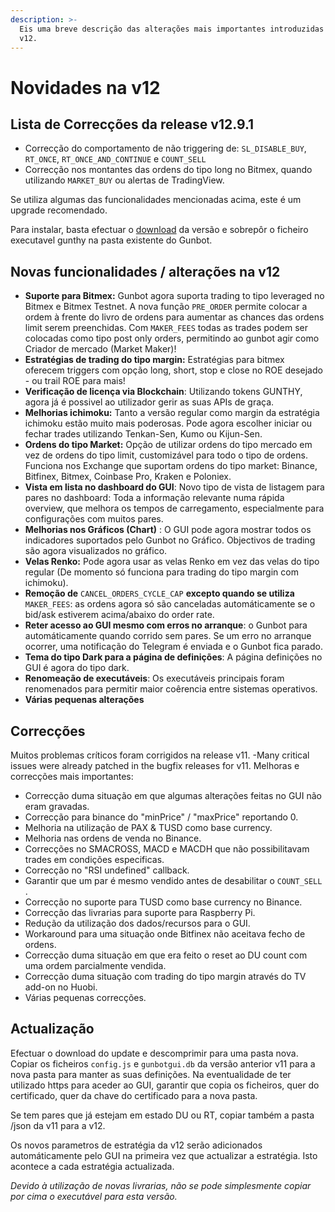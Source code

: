 ```yaml
---
description: >-
  Eis uma breve descrição das alterações mais importantes introduzidas no Gunbot
  v12.
---
```


# Novidades na v12

## Lista de Correcções da release v12.9.1

* Correcção do comportamento de não triggering de: `SL_DISABLE_BUY`, `RT_ONCE`, `RT_ONCE_AND_CONTINUE` e `COUNT_SELL`
* Correcção nos montantes das ordens do tipo long no Bitmex, quando utilizando `MARKET_BUY` ou alertas de TradingView.

Se utiliza algumas das funcionalidades mencionadas acima, este é um upgrade recomendado.

Para instalar, basta efectuar o [download](../../setup-and-general-settings/installation/download.md) da versão e sobrepôr o ficheiro executavel gunthy na pasta existente do Gunbot.

## Novas funcionalidades / alterações na v12

* **Suporte para Bitmex:** Gunbot agora suporta trading to tipo leveraged no Bitmex e Bitmex Testnet. A nova função `PRE_ORDER` permite colocar a ordem à frente do livro de ordens para aumentar as chances das ordens limit serem preenchidas. Com `MAKER_FEES` todas as trades podem ser colocadas como tipo post only orders, permitindo ao gunbot agir como Criador de mercado \(Market Maker\)!
* **Estratégias de trading do tipo margin:** Estratégias para bitmex oferecem triggers com opção long, short, stop e close no ROE desejado - ou trail ROE para mais!
* **Verificação de licença via Blockchain**: Utilizando tokens GUNTHY, agora já é possivel ao utilizador gerir as suas APIs de graça. 
* **Melhorias ichimoku:** Tanto a versão regular como margin da estratégia ichimoku estão muito mais poderosas. Pode agora escolher iniciar ou fechar trades utilizando Tenkan-Sen, Kumo ou Kijun-Sen.
* **Ordens do tipo Market:** Opção de utilizar ordens do tipo mercado em vez de ordens do tipo limit, customizável para todo o tipo de ordens. Funciona nos Exchange que suportam ordens do tipo market: Binance, Bitfinex, Bitmex, Coinbase Pro, Kraken e Poloniex.
* **Vista em lista no dashboard do GUI**: Novo tipo de vista de listagem para pares no dashboard: Toda a informação relevante numa rápida overview, que melhora os tempos de carregamento, especialmente para configurações com muitos pares.
* **Melhorias nos Gráficos \(Chart\)** : O GUI pode agora mostrar todos os indicadores suportados pelo Gunbot no Gráfico. Objectivos de trading são agora visualizados no gráfico.
* **Velas Renko:** Pode agora usar as velas Renko em vez das velas do tipo regular \(De momento só funciona para trading do tipo margin com ichimoku\).
* **Remoção de**  `CANCEL_ORDERS_CYCLE_CAP` **excepto quando se utiliza** `MAKER_FEES`: as ordens agora só são canceladas automáticamente se o bid/ask estiverem acima/abaixo do order rate.
* **Reter acesso ao GUI mesmo com erros no arranque**: o Gunbot para automáticamente quando corrido sem pares. Se um erro no arranque ocorrer, uma notificação do Telegram é enviada e o Gunbot fica parado.
* **Tema do tipo Dark para a página de definições**: A página definições no GUI é agora do tipo dark.
* **Renomeação de executáveis**: Os executáveis principais foram renomenados para permitir maior coêrencia entre sistemas operativos.
* **Várias pequenas alterações**

## **Correcções**

Muitos problemas críticos foram corrigidos na release v11. -Many critical issues were already patched in the bugfix releases for v11. Melhoras e correcções mais importantes:

* Correcção duma situação em que algumas alterações feitas no GUI não eram gravadas.
* Correcção para binance do "minPrice" / "maxPrice" reportando 0.
* Melhoria na utilização de PAX & TUSD como base currency.
* Melhoria nas ordens de venda no Binance.
* Correcções no SMACROSS, MACD e MACDH que não possibilitavam trades em condições especificas.
* Correcção no "RSI undefined" callback.
* Garantir que um par é mesmo vendido antes de desabilitar o `COUNT_SELL` .
* Correcção no suporte para TUSD como base currency no Binance.
* Correcção das livrarias para suporte para Raspberry Pi.
* Redução da utilização dos dados/recursos para o GUI.
* Workaround para uma situação onde Bitfinex não aceitava fecho de ordens.
* Correcção duma situação em que era feito o reset ao DU count com uma ordem parcialmente vendida.
* Correcção duma situação com trading do tipo margin através do TV add-on no Huobi.
* Várias pequenas correcções.

## **Actualização**

Efectuar o download do update e descomprimir para uma pasta nova. Copiar os ficheiros `config.js` e `gunbotgui.db` da versão anterior v11 para a nova pasta para manter as suas definições. Na eventualidade de ter utilizado https para aceder ao GUI, garantir que copia os ficheiros, quer do certificado, quer da chave do certificado para a nova pasta. 

Se tem pares que já estejam em estado DU ou RT, copiar também a pasta /json da v11 para a v12.

Os novos parametros de estratégia da v12 serão adicionados automáticamente pelo GUI na primeira vez que actualizar a estratégia. Isto acontece a cada estratégia actualizada.

_Devido à utilização de novas livrarias, não se pode simplesmente copiar por cima o executável para esta versão._

